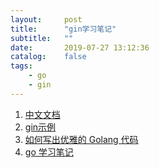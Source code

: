 ```yaml
---
layout:     post
title:      "gin学习笔记"
subtitle:   ""
date:       2019-07-27 13:12:36
catalog:    false
tags:
    - go
    - gin
---
```


1. [中文文档](https://github.com/skyhee/gin-doc-cn#sync-async)
2. [gin示例](https://github.com/EDDYCJY/go-gin-example/blob/master/README_ZH.md)
3. [如何写出优雅的 Golang 代码](https://draveness.me/golang-101)
4. [go 学习笔记](https://www.zybuluo.com/octopus/note/1212993)
